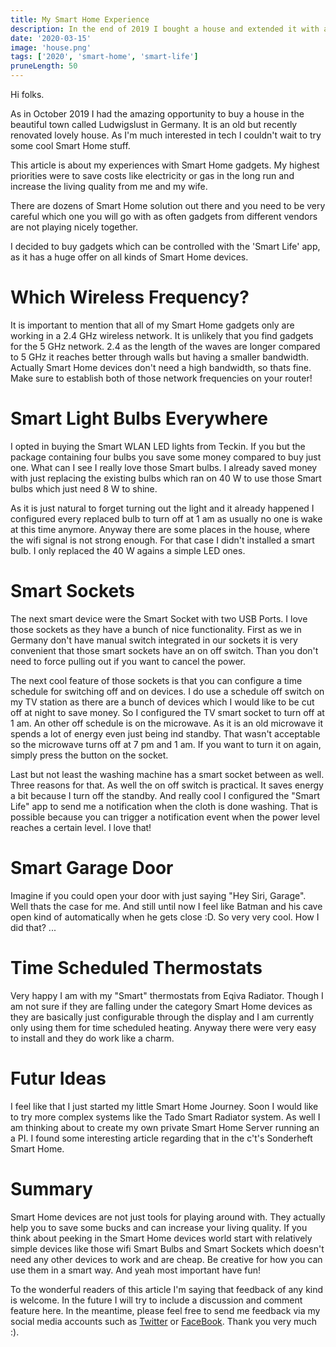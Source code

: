 ```yaml
---
title: My Smart Home Experience
description: In the end of 2019 I bought a house and extended it with a lot cool and cost saving smart home devices/
date: '2020-03-15'
image: 'house.png'
tags: ['2020', 'smart-home', 'smart-life']
pruneLength: 50
---
```


Hi folks.

As in October 2019 I had the amazing opportunity to buy a house in the beautiful town called Ludwigslust in Germany. It is an old but recently renovated lovely house. As I'm much interested in tech I couldn't wait to try some cool Smart Home stuff.

This article is about my experiences with Smart Home gadgets. My highest priorities were to save costs like electricity or gas in the long run and increase the living quality from me and my wife.

There are dozens of Smart Home solution out there and you need to be very careful which one you will go with as often gadgets from different vendors are not playing nicely together.

I decided to buy gadgets which can be controlled with the 'Smart Life' app, as it has a huge offer on all kinds of Smart Home devices.

# Which Wireless Frequency?
It is important to mention that all of my Smart Home gadgets only are working in a 2.4 GHz wireless network. It is unlikely that you find gadgets for the 5 GHz network. 2.4 as the length of the waves are longer compared to 5 GHz it reaches better through walls but having a smaller bandwidth. Actually Smart Home devices don't need a high bandwidth, so thats fine. Make sure to establish both of those network frequencies on your router!

# Smart Light Bulbs Everywhere
I opted in buying the Smart WLAN LED lights from Teckin. If you but the package containing four bulbs you save some money compared to buy just one. What can I see I really love those Smart bulbs. I already saved money with just replacing the existing bulbs which ran on 40 W to use those Smart bulbs which just need 8 W to shine.

As it is just natural to forget turning out the light and it already happened I configured every replaced bulb to turn off at 1 am as usually no one is wake at this time anymore. Anyway there are some places in the house, where the wifi signal is not strong enough. For that case I didn't installed a smart bulb. I only replaced the 40 W agains a simple LED ones.

# Smart Sockets
The next smart device were the Smart Socket with two USB Ports. I love those sockets as they have a bunch of nice functionality. First as we in Germany don't have manual switch integrated in our sockets it is very convenient that those smart sockets have an on off switch. Than you don't need to force pulling out if you want to cancel the power.

The next cool feature of those sockets is that you can configure a time schedule for switching off and on devices. I do use a schedule off switch on my TV station as there are a bunch of devices which I would like to be cut off at night to save money. So I configured the TV smart socket to turn off at 1 am. An other off schedule is on the microwave. As it is an old microwave it spends a lot of energy even just being ind standby. That wasn't acceptable so the microwave turns off at 7 pm and 1 am. If you want to turn it on again, simply press the button on the socket.

Last but not least the washing machine has a smart socket between as well. Three reasons for that. As well the on off switch is practical. It saves energy a bit because I turn off the standby. And really cool I configured the "Smart Life" app to send me a notification when the cloth is done washing. That is possible because you can trigger a notification event when the power level reaches a certain level. I love that!

# Smart Garage Door

Imagine if you could open your door with just saying "Hey Siri, Garage". Well thats the case for me. And still until now I feel like Batman and his cave open kind of automatically when he gets close :D. So very very cool. How I did that? ...

# Time Scheduled Thermostats
Very happy I am with my "Smart" thermostats from Eqiva Radiator. Though I am not sure if they are falling under the category Smart Home devices as they are basically just configurable through the display and I am currently only using them for time scheduled heating. Anyway there were very easy to install and they do work like a charm.

# Futur Ideas
I feel like that I just started my little Smart Home Journey. Soon I would like to try more complex systems like the Tado Smart Radiator system. As well I am thinking about to create my own private Smart Home Server running an a PI. I found some interesting article regarding that in the c't's Sonderheft Smart Home.

# Summary

Smart Home devices are not just tools for playing around with. They actually help you to save some bucks and can increase your living quality. If you think about peeking in the Smart Home devices world start with relatively simple devices like those wifi Smart Bulbs and Smart Sockets which doesn't need any other devices to work and are cheap. Be creative for how you can use them in a smart way. And yeah most important have fun!

To the wonderful readers of this article I'm saying that feedback of any kind is welcome. In the future I will try to include a discussion and comment feature here. In the meantime, please feel free to send me feedback via my social media accounts such as [Twitter](https://twitter.com/MartinMueller_) or [FaceBook](https://www.facebook.com/martin.muller.10485). Thank you very much :).